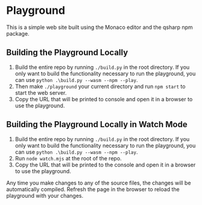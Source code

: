 # Playground

This is a simple web site built using the Monaco editor and the qsharp npm package.

## Building the Playground Locally

1. Build the entire repo by running `./build.py` in the root directory.
   If you only want to build the functionality necessary to run the playground, you can use `python .\build.py --wasm --npm --play`.
2. Then make `./playground` your current directory and run `npm start` to start the web server.
3. Copy the URL that will be printed to console and open it in a browser to use the playground.

## Building the Playground Locally in Watch Mode

1. Build the entire repo by running `./build.py` in the root directory.
   If you only want to build the functionality necessary to run the playground, you can use `python .\build.py --wasm --npm --play`.
2. Run `node watch.mjs` at the root of the repo.
3. Copy the URL that will be printed to the console and open it in a browser to use the playground.

Any time you make changes to any of the source files, the changes will be automatically compiled. Refresh the page in the browser to reload the playground with your changes.
